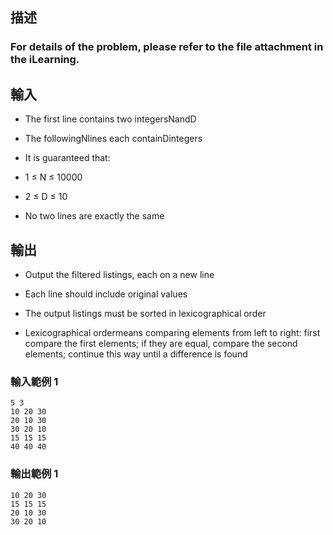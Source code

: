 ## 描述

### For details of the problem, please refer to the file attachment in the iLearning.

## 輸入
- The first line contains two integersNandD

- The followingNlines each containDintegers

- It is guaranteed that:

- 1 ≤ N ≤ 10000

- 2 ≤ D ≤ 10

- No two lines are exactly the same

## 輸出
- Output the filtered listings, each on a new line

- Each line should include original values

- The output listings must be sorted in  lexicographical order

- Lexicographical ordermeans comparing elements from left to right: first compare the first elements; if they are equal, compare the second elements; continue this way until a difference is found

### 輸入範例 1

```
5 3
10 20 30
20 10 30
30 20 10
15 15 15
40 40 40
```

### 輸出範例 1
```
10 20 30
15 15 15
20 10 30
30 20 10
```
